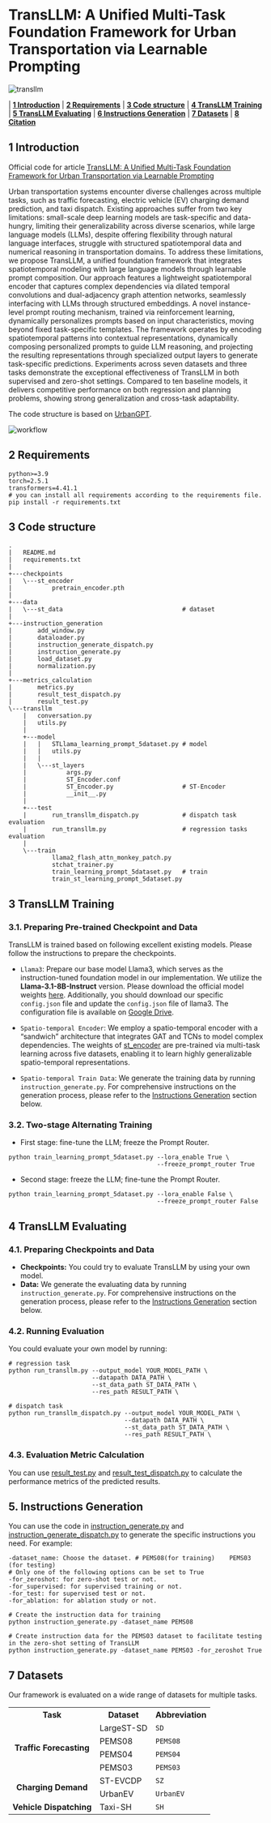 # TransLLM: A Unified Multi-Task Foundation Framework for Urban Transportation via Learnable Prompting

<!-- TODO: 将这里的图片替换为你们项目的Logo或核心架构图 -->
![transllm](./media/TransLLM.png)


<p align="center">

| **[1 Introduction](#introduction)** 
| **[2 Requirements](#requirements)**
| **[3 Code structure](#code-structure)** 
| **[4 TransLLM Training](#transllm-training)** 
| **[5 TransLLM Evaluating](#transllm-evaluating)** 
| **[6 Instructions Generation](#instructions-generation)** 
| **[7 Datasets](#datasets)** 
| **[8 Citation](#citation)**

</p>

<a id="introduction"></a>

## 1 Introduction
Official code for article [TransLLM: A Unified Multi-Task Foundation Framework for Urban Transportation via Learnable Prompting](https://arxiv.org/abs/YOUR_PAPER_ID)

Urban transportation systems encounter diverse challenges across multiple tasks, such as traffic forecasting, electric vehicle (EV) charging demand prediction, and taxi dispatch. Existing approaches suffer from two key limitations: small-scale deep learning models are task-specific and data-hungry, limiting their generalizability across diverse scenarios, while large language models (LLMs), despite offering flexibility through natural language interfaces, struggle with structured spatiotemporal data and numerical reasoning in transportation domains. To address these limitations, we propose TransLLM, a unified foundation framework that integrates spatiotemporal modeling with large language models through learnable prompt composition. Our approach features a lightweight spatiotemporal encoder that captures complex dependencies via dilated temporal convolutions and dual-adjacency graph attention networks, seamlessly interfacing with LLMs through structured embeddings. A novel instance-level prompt routing mechanism, trained via reinforcement learning, dynamically personalizes prompts based on input characteristics, moving beyond fixed task-specific templates. The framework operates by encoding spatiotemporal patterns into contextual representations, dynamically composing personalized prompts to guide LLM reasoning, and projecting the resulting representations through specialized output layers to generate task-specific predictions. Experiments across seven datasets and three tasks demonstrate the exceptional effectiveness of TransLLM in both supervised and zero-shot settings. Compared to ten baseline models, it delivers competitive performance on both regression and planning problems, showing strong generalization and cross-task adaptability.

The code structure is based on [UrbanGPT](https://github.com/HKUDS/UrbanGPT.git).

![workflow](./media/Workflow.png)


<a id="requirements"></a>

## 2 Requirements
```
python>=3.9
torch=2.5.1
transformers=4.41.1
# you can install all requirements according to the requirements file.
pip install -r requirements.txt
```

<a id="code-structure"></a>

## 3 Code structure

```
.
|   README.md
|   requirements.txt
|   
+---checkpoints
|   \---st_encoder
|           pretrain_encoder.pth
|    
+---data
|   \---st_data                                 # dataset
|
+---instruction_generation
|       add_window.py
|       dataloader.py
|       instruction_generate_dispatch.py
|       instruction_generate.py
|       load_dataset.py
|       normalization.py
|                  
+---metrics_calculation
|       metrics.py
|       result_test_dispatch.py
|       result_test.py   
\---transllm
    |   conversation.py
    |   utils.py
    |           
    +---model
    |   |   STLlama_learning_prompt_5dataset.py # model
    |   |   utils.py
    |   |   
    |   \---st_layers
    |           args.py
    |           ST_Encoder.conf
    |           ST_Encoder.py                   # ST-Encoder
    |           __init__.py
    |           
    +---test
    |       run_transllm_dispatch.py            # dispatch task evaluation
    |       run_transllm.py                     # regression tasks evaluation  
    |   
    \---train
            llama2_flash_attn_monkey_patch.py
            stchat_trainer.py
            train_learning_prompt_5dataset.py   # train
            train_st_learning_prompt_5dataset.py
```

<a id="transllm-training"></a>

## 3 TransLLM Training

<a id='Prepare Pre-trained Checkpoint and Data'></a>

### 3.1. Preparing Pre-trained Checkpoint and Data
TransLLM is trained based on following excellent existing models.
Please follow the instructions to prepare the checkpoints.

- `Llama3`:
  Prepare our base model Llama3, which serves as the instruction-tuned foundation model in our implementation. We utilize the **Llama-3.1-8B-Instruct** version. Please download the official model weights [here](https://huggingface.co/meta-llama/Llama-3.1-8B-Instruct). 
  Additionally, you should download our specific `config.json` file and update the `config.json` file of llama3. The configuration file is available on [Google Drive](https://drive.google.com/file/d/1ngKdAZ0EKmIXJWVYe42KA6TW99XXN7SX/view?usp=drive_link).
  
- `Spatio-temporal Encoder`:
  We employ a spatio-temporal encoder with a “sandwich” architecture that integrates GAT and TCNs to model complex dependencies. The weights of [st_encoder](https://drive.google.com/drive/folders/111uSBU5P4ZdzCU5OiPSm7xNUfNIaxT3D?usp=drive_link) are pre-trained via multi-task learning across five datasets, enabling it to learn highly generalizable spatio-temporal representations.

- `Spatio-temporal Train Data`:
  We generate the training data by running `instruction_generate.py`. For comprehensive instructions on the generation process, please refer to the [Instructions Generation](#Instructions-Generation) section below.

<a id='Two-stage Alternating Training '></a>

### 3.2. Two-stage Alternating Training 

- First stage: fine-tune the LLM; freeze the Prompt Router.

```shell
python train_learning_prompt_5dataset.py --lora_enable True \
                                         --freeze_prompt_router True
```

- Second stage: freeze the LLM; fine-tune the Prompt Router.

```shell
python train_learning_prompt_5dataset.py --lora_enable False \
                                         --freeze_prompt_router False
```

<a id='transllm-evaluating'></a>

## 4 TransLLM Evaluating

<a id='Preparing Checkpoints and Data'></a>

### 4.1. Preparing Checkpoints and Data

* **Checkpoints:** You could try to evaluate TransLLM by using your own model.
* **Data:** We generate the evaluating data by running `instruction_generate.py`. For comprehensive instructions on the generation process, please refer to the [Instructions Generation](#Instructions-Generation) section below.

<a id='Running Evaluation'></a>

### 4.2. Running Evaluation

You could evaluate your own model by running:
```shell
# regression task
python run_transllm.py --output_model YOUR_MODEL_PATH \
                       --datapath DATA_PATH \
                       --st_data_path ST_DATA_PATH \
                       --res_path RESULT_PATH \ 
                       
# dispatch task
python run_transllm_dispatch.py --output_model YOUR_MODEL_PATH \
                                --datapath DATA_PATH \
                                --st_data_path ST_DATA_PATH \
                                --res_path RESULT_PATH \ 
```

### 4.3. Evaluation Metric Calculation

<a id='Evaluation Metric Calculation'></a>

You can use [result_test.py](./metric_calculation/result_test.py) and [result_test_dispatch.py](./metric_calculation/result_test_dispatch.py) to calculate the performance metrics of the predicted results. 

<a id='instructions-generation'></a>

## 5. Instructions Generation

You can use the code in [instruction_generate.py](./instruction_generate/instruction_generate.py) and [instruction_generate_dispatch.py](./instruction_generate/instruction_dispatch.py) to generate the specific instructions you need. For example: 

```
-dataset_name: Choose the dataset. # PEMS08(for training)    PEMS03 (for testing)
# Only one of the following options can be set to True
-for_zeroshot: for zero-shot test or not.
-for_supervised: for supervised training or not.
-for_test: for supervised test or not.
-for_ablation: for ablation study or not.

# Create the instruction data for training
python instruction_generate.py -dataset_name PEMS08

# Create instruction data for the PEMS03 dataset to facilitate testing in the zero-shot setting of TransLLM
python instruction_generate.py -dataset_name PEMS03 -for_zeroshot True
```


<a id="datasets"></a>

## 7 Datasets

Our framework is evaluated on a wide range of datasets for multiple tasks.

<table>
  <tr>
    <th>Task</th>
    <th>Dataset</th>
    <th>Abbreviation</th>
  </tr>
  <tr>
    <td rowspan="4" align="center"><b>Traffic Forecasting</b></td>
    <td>LargeST-SD</td>
    <td><code>SD</code></td>
  </tr>
  <tr>
    <td>PEMS08</td>
    <td><code>PEMS08</code></td>
  </tr>
  <tr>
    <td>PEMS04</td>
    <td><code>PEMS04</code></td>
  </tr>
  <tr>
    <td>PEMS03</td>
    <td><code>PEMS03</code></td>
  </tr>
  <tr>
    <td rowspan="2" align="center"><b>Charging Demand</b></td>
    <td>ST-EVCDP</td>
    <td><code>SZ</code></td>
  </tr>
  <tr>
    <td>UrbanEV</td>
    <td><code>UrbanEV</code></td>
  </tr>
  <tr>
    <td align="center"><b>Vehicle Dispatching</b></td>
    <td>Taxi-SH</td>
    <td><code>SH</code></td>
  </tr>
</table>


<!-- <a id="citation"></a>

## 8 Citation

If you find our work useful for your research, please cite our paper:

```bibtex
@misc{yourlastname2025transllm,
      title={TransLLM: A Unified Framework for Urban Mobility Intelligence with Large Language Models}, 
      author={Author One and Author Two and Author Three},
      year={2025},
      eprint={YOUR_ARXIV_ID_HERE},
      archivePrefix={arXiv},
      primaryClass={cs.AI}
}
``` -->
